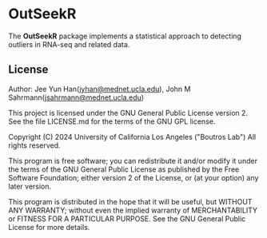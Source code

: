 # OutSeekR

The **OutSeekR** package implements a statistical approach to detecting outliers in RNA-seq and related data.

## License

Author: Jee Yun Han(jyhan@mednet.ucla.edu), John M Sahrmann(jsahrmann@mednet.ucla.edu)

This project is licensed under the GNU General Public License version 2. See the file LICENSE.md for the terms of the GNU GPL license.

Copyright (C) 2024 University of California Los Angeles ("Boutros Lab") All rights reserved.

This program is free software; you can redistribute it and/or modify it under the terms of the GNU General Public License as published by the Free Software Foundation; either version 2 of the License, or (at your option) any later version.

This program is distributed in the hope that it will be useful, but WITHOUT ANY WARRANTY; without even the implied warranty of MERCHANTABILITY or FITNESS FOR A PARTICULAR PURPOSE. See the GNU General Public License for more details.

